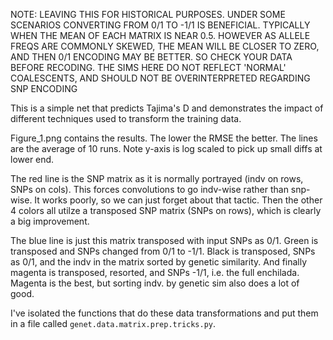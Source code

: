 NOTE: LEAVING THIS FOR HISTORICAL PURPOSES. UNDER SOME SCENARIOS CONVERTING FROM 0/1 TO -1/1 IS BENEFICIAL. TYPICALLY WHEN THE MEAN OF EACH MATRIX IS NEAR 0.5. HOWEVER AS ALLELE FREQS ARE COMMONLY SKEWED, THE MEAN WILL BE CLOSER TO ZERO, AND THEN 0/1 ENCODING MAY BE BETTER. SO CHECK YOUR DATA BEFORE RECODING. THE SIMS HERE DO NOT REFLECT 'NORMAL' COALESCENTS, AND SHOULD NOT BE OVERINTERPRETED REGARDING SNP ENCODING

This is a simple net that predicts Tajima's D and demonstrates the impact of different techniques used to transform the training data. 

Figure_1.png contains the results.  The lower the RMSE the better.  The lines are the average of 10 runs.  Note y-axis is log scaled to pick up small diffs at lower end.

The red line is the SNP matrix as it is normally portrayed (indv on rows, SNPs on cols).  This forces convolutions to go indv-wise rather than snp-wise. It works poorly, so we can just forget about that tactic. Then the other 4 colors all utilze a transposed SNP matrix (SNPs on rows), which is clearly a big improvement.

The blue line is just this matrix transposed with input SNPs as 0/1.  Green is transposed and SNPs changed from 0/1 to -1/1.  Black is transposed, SNPs as 0/1, and the indv in the matrix sorted by genetic similarity.   And finally magenta is transposed, resorted, and SNPs -1/1, i.e. the full enchilada.  Magenta is the best, but sorting indv. by genetic sim also does a lot of good.  

I've isolated the functions that do these data transformations and put them in a file called `genet.data.matrix.prep.tricks.py`.
